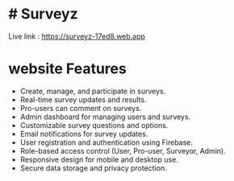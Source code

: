 # # Surveyz

Live link : https://surveyz-17ed8.web.app

# website Features
* Create, manage, and participate in surveys.
* Real-time survey updates and results.
* Pro-users can comment on surveys.
* Admin dashboard for managing users and surveys.
* Customizable survey questions and options.
* Email notifications for survey updates.
* User registration and authentication using Firebase.
* Role-based access control (User, Pro-user, Surveyor, Admin).
* Responsive design for mobile and desktop use.
* Secure data storage and privacy protection.
